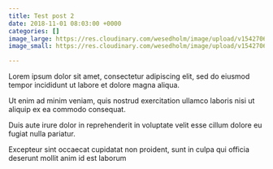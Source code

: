 ```yaml
---
title: Test post 2
date: 2018-11-01 08:03:00 +0000
categories: []
image_large: https://res.cloudinary.com/wesedholm/image/upload/v1542706322/assets/1170x500.jpg
image_small: https://res.cloudinary.com/wesedholm/image/upload/v1542706344/assets/600x600.jpg

---
```

Lorem ipsum dolor sit amet, consectetur adipiscing elit, sed do eiusmod tempor incididunt ut labore et dolore magna aliqua.

Ut enim ad minim veniam, quis nostrud exercitation ullamco laboris nisi ut aliquip ex ea commodo consequat.

Duis aute irure dolor in reprehenderit in voluptate velit esse cillum dolore eu fugiat nulla pariatur.

Excepteur sint occaecat cupidatat non proident, sunt in culpa qui officia deserunt mollit anim id est laborum